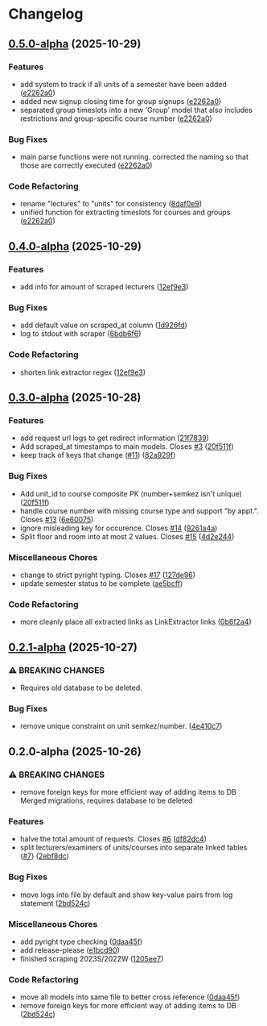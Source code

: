 # Changelog

## [0.5.0-alpha](https://github.com/markbeep/vvzapi/compare/v0.4.0-alpha...v0.5.0-alpha) (2025-10-29)


### Features

* add system to track if all units of a semester have been added ([e2262a0](https://github.com/markbeep/vvzapi/commit/e2262a09eb2224d8483d5c1657abcd99c7724753))
* added new signup closing time for group signups ([e2262a0](https://github.com/markbeep/vvzapi/commit/e2262a09eb2224d8483d5c1657abcd99c7724753))
* separated group timeslots into a new 'Group' model that also includes restrictions and group-specific course number ([e2262a0](https://github.com/markbeep/vvzapi/commit/e2262a09eb2224d8483d5c1657abcd99c7724753))


### Bug Fixes

* main parse functions were not running. corrected the naming so that those are correctly executed ([e2262a0](https://github.com/markbeep/vvzapi/commit/e2262a09eb2224d8483d5c1657abcd99c7724753))


### Code Refactoring

* rename "lectures" to "units" for consistency ([8daf0e9](https://github.com/markbeep/vvzapi/commit/8daf0e987e118aac7f6f79e1bc96eb189dbe75c9))
* unified function for extracting timeslots for courses and groups ([e2262a0](https://github.com/markbeep/vvzapi/commit/e2262a09eb2224d8483d5c1657abcd99c7724753))

## [0.4.0-alpha](https://github.com/markbeep/vvzapi/compare/v0.3.0-alpha...v0.4.0-alpha) (2025-10-29)


### Features

* add info for amount of scraped lecturers ([12ef9e3](https://github.com/markbeep/vvzapi/commit/12ef9e3dab9c28dcb1c0005279512bdb46964e5a))


### Bug Fixes

* add default value on scraped_at column ([1d926fd](https://github.com/markbeep/vvzapi/commit/1d926fd0203583047fd9f83cdfa1ac55decce4a6))
* log to stdout with scraper ([6bdb6f6](https://github.com/markbeep/vvzapi/commit/6bdb6f64675ca8b7a80a27adee6dcd1d2e2f5bba))


### Code Refactoring

* shorten link extractor regex ([12ef9e3](https://github.com/markbeep/vvzapi/commit/12ef9e3dab9c28dcb1c0005279512bdb46964e5a))

## [0.3.0-alpha](https://github.com/markbeep/vvzapi/compare/v0.2.1-alpha...v0.3.0-alpha) (2025-10-28)


### Features

* add request url logs to get redirect information ([21f7839](https://github.com/markbeep/vvzapi/commit/21f7839f23a0a8f48d691872b520aad9be73b351))
* Add scraped_at timestamps to main models. Closes [#3](https://github.com/markbeep/vvzapi/issues/3) ([20f511f](https://github.com/markbeep/vvzapi/commit/20f511f983d7030c30b360f3c83ac9f4b5741d85))
* keep track of keys that change ([#11](https://github.com/markbeep/vvzapi/issues/11)) ([82a929f](https://github.com/markbeep/vvzapi/commit/82a929f4ea30839c3c43bf93602bfec4b0a2d022))


### Bug Fixes

* Add unit_id to course composite PK (number+semkez isn't unique) ([20f511f](https://github.com/markbeep/vvzapi/commit/20f511f983d7030c30b360f3c83ac9f4b5741d85))
* handle course number with missing course type and support "by appt.". Closes [#13](https://github.com/markbeep/vvzapi/issues/13) ([6e60075](https://github.com/markbeep/vvzapi/commit/6e60075479a058597bf20738d4ce19ac2ea4fd14))
* ignore misleading key for occurence. Closes [#14](https://github.com/markbeep/vvzapi/issues/14) ([9261a4a](https://github.com/markbeep/vvzapi/commit/9261a4aac56900ba17565388a52e0926161a9cf8))
* Split floor and room into at most 2 values. Closes [#15](https://github.com/markbeep/vvzapi/issues/15) ([4d2e244](https://github.com/markbeep/vvzapi/commit/4d2e24427b581a673eaae68ce18a36290b6df4a2))


### Miscellaneous Chores

* change to strict pyright typing. Closes [#17](https://github.com/markbeep/vvzapi/issues/17) ([127de96](https://github.com/markbeep/vvzapi/commit/127de967bf9ffd1a2dd21a7cb2c6f802a6b8884d))
* update semester status to be complete ([ae5bcff](https://github.com/markbeep/vvzapi/commit/ae5bcffc8e01b1c5b80ee3e2479c2b528077e9c5))


### Code Refactoring

* more cleanly place all extracted links as LinkExtractor links ([0b6f2a4](https://github.com/markbeep/vvzapi/commit/0b6f2a48fadfb7b6b1eb57a92ef87984a71623a3))

## [0.2.1-alpha](https://github.com/markbeep/vvzapi/compare/v0.2.0-alpha...v0.2.1-alpha) (2025-10-27)


### ⚠ BREAKING CHANGES

* Requires old database to be deleted.

### Bug Fixes

* remove unique constraint on unit semkez/number. ([4e410c7](https://github.com/markbeep/vvzapi/commit/4e410c71e6ed6090df2a2d3c8b12ab5d25a91de7))

## 0.2.0-alpha (2025-10-26)


### ⚠ BREAKING CHANGES

* remove foreign keys for more efficient way of adding items to DB
Merged migrations, requires database to be deleted

### Features

* halve the total amount of requests. Closes [#6](https://github.com/markbeep/vvzapi/issues/6) ([df82dc4](https://github.com/markbeep/vvzapi/commit/df82dc4c30c8d722b668918928d1df74de9ab58e))
* split lecturers/examiners of units/courses into separate linked tables ([#7](https://github.com/markbeep/vvzapi/issues/7)) ([2ebf8dc](https://github.com/markbeep/vvzapi/commit/2ebf8dc03c99a3719164bf9ed859cbcd74e3c789))


### Bug Fixes

* move logs into file by default and show key-value pairs from log statement ([2bd524c](https://github.com/markbeep/vvzapi/commit/2bd524c04a57fbdd23eeda84512bed2544f8cc23))


### Miscellaneous Chores

* add pyright type checking ([0daa45f](https://github.com/markbeep/vvzapi/commit/0daa45f66ea8b5459070a49701018ee4ccf448f3))
* add release-please ([e1bcd90](https://github.com/markbeep/vvzapi/commit/e1bcd90ada9f37003a5d7d6ad9a789a59a10a45f))
* finished scraping 2023S/2022W ([1205ee7](https://github.com/markbeep/vvzapi/commit/1205ee7e7740c905ebfdca47348ad99b5e0a1e8b))


### Code Refactoring

* move all models into same file to better cross reference ([0daa45f](https://github.com/markbeep/vvzapi/commit/0daa45f66ea8b5459070a49701018ee4ccf448f3))
* remove foreign keys for more efficient way of adding items to DB ([2bd524c](https://github.com/markbeep/vvzapi/commit/2bd524c04a57fbdd23eeda84512bed2544f8cc23))
